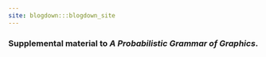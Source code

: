 ```yaml
---
site: blogdown:::blogdown_site
---
```


### Supplemental material to _A Probabilistic Grammar of Graphics_.
